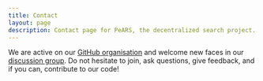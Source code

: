 ```yaml
---
title: Contact
layout: page
description: Contact page for PeARS, the decentralized search project.
---
```


We are active on our [GitHub organisation](https://github.com/PeARSearch) and welcome new faces in our [discussion group](https://github.com/orgs/PeARSearch/discussions). Do not hesitate to join, ask questions, give feedback, and if you can, contribute to our code!

